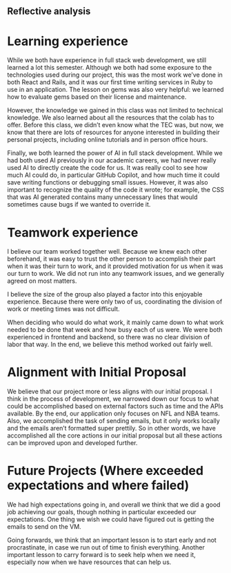 ## Reflective analysis

# Learning experience
While we both have experience in full stack web development, we still learned a lot this semester. Although we both had some exposure to the technologies used during our project, this was the most work we’ve done in both React and Rails, and it was our first time writing services in Ruby to use in an application. The lesson on gems was also very helpful: we learned how to evaluate gems based on their license and maintenance. 

However, the knowledge we gained in this class was not limited to technical knowledge. We also learned about all the resources that the colab has to offer. Before this class, we didn’t even know what the TEC was, but now, we know that there are lots of resources for anyone interested in building their personal projects, including online tutorials and in person office hours. 

Finally, we both learned the power of AI in full stack development. While we had both used AI previously in our academic careers, we had never really used AI to directly create the code for us. It was really cool to see how much AI could do, in particular GitHub Copilot, and how much time it could save writing functions or debugging small issues. However, it was also important to recognize the quality of the code it wrote; for example, the CSS that was AI generated contains many unnecessary lines that would sometimes cause bugs if we wanted to override it. 

# Teamwork experience
I believe our team worked together well. Because we knew each other beforehand, it was easy to trust the other person to accomplish their part when it was their turn to work, and it provided motivation for us when it was our turn to work. We did not run into any teamwork issues, and we generally agreed on most matters. 

I believe the size of the group also played a factor into this enjoyable experience. Because there were only two of us, coordinating the division of work or meeting times was not difficult. 

When deciding who would do what work, it mainly came down to what work needed to be done that week and how busy each of us were. We were both experienced in frontend and backend, so there was no clear division of labor that way. In the end, we believe this method worked out fairly well. 

# Alignment with Initial Proposal
We believe that our project more or less aligns with our initial proposal. I think in the process of development, we narrowed down our focus to what could be accomplished based on external factors such as time and the APIs available. By the end, our application only focuses on NFL and NBA teams. Also, we accomplished the task of sending emails, but it only works locally and the emails aren’t formatted super prettily. So in other words, we have accomplished all the core actions in our initial proposal but all these actions can be improved upon and developed further. 

# Future Projects (Where exceeded expectations and where failed)
We had high expectations going in, and overall we think that we did a good job achieving our goals, though nothing  in particular exceeded our expectations. One thing we wish we could have figured out is getting the emails to send on the VM.

Going forwards, we think that an important lesson is to start early and not procrastinate, in case we run out of time to finish everything. Another important lesson to carry forward is to seek help when we need it, especially now when we have resources that can help us. 
